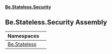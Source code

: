 #### [Be.Stateless.Security](README.md 'README')

## Be.Stateless.Security Assembly

| Namespaces | |
| :--- | :--- |
| [Be.Stateless](Be.Stateless.md 'Be.Stateless') | |
